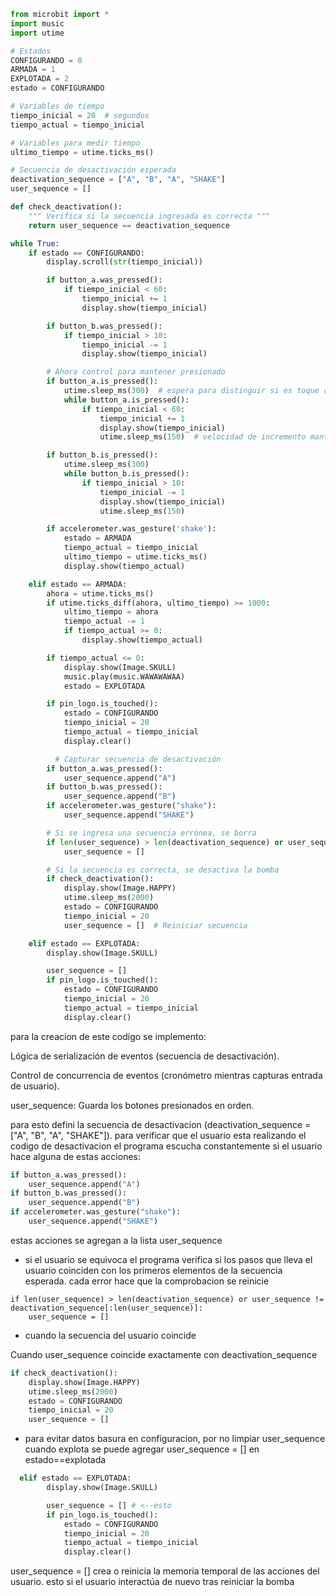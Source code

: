 ```py
from microbit import *
import music
import utime

# Estados
CONFIGURANDO = 0
ARMADA = 1
EXPLOTADA = 2
estado = CONFIGURANDO

# Variables de tiempo
tiempo_inicial = 20  # segundos
tiempo_actual = tiempo_inicial

# Variables para medir tiempo
ultimo_tiempo = utime.ticks_ms()

# Secuencia de desactivación esperada
deactivation_sequence = ["A", "B", "A", "SHAKE"]
user_sequence = []

def check_deactivation():
    """ Verifica si la secuencia ingresada es correcta """
    return user_sequence == deactivation_sequence

while True:
    if estado == CONFIGURANDO:
        display.scroll(str(tiempo_inicial))

        if button_a.was_pressed():
            if tiempo_inicial < 60:
                tiempo_inicial += 1
                display.show(tiempo_inicial)

        if button_b.was_pressed():
            if tiempo_inicial > 10:
                tiempo_inicial -= 1
                display.show(tiempo_inicial)

        # Ahora control para mantener presionado
        if button_a.is_pressed():
            utime.sleep_ms(300)  # espera para distinguir si es toque corto o presionado
            while button_a.is_pressed():
                if tiempo_inicial < 60:
                    tiempo_inicial += 1
                    display.show(tiempo_inicial)
                    utime.sleep_ms(150)  # velocidad de incremento manteniendo presionado

        if button_b.is_pressed():
            utime.sleep_ms(300)
            while button_b.is_pressed():
                if tiempo_inicial > 10:
                    tiempo_inicial -= 1
                    display.show(tiempo_inicial)
                    utime.sleep_ms(150)

        if accelerometer.was_gesture('shake'):
            estado = ARMADA
            tiempo_actual = tiempo_inicial
            ultimo_tiempo = utime.ticks_ms()
            display.show(tiempo_actual)

    elif estado == ARMADA:
        ahora = utime.ticks_ms()
        if utime.ticks_diff(ahora, ultimo_tiempo) >= 1000:
            ultimo_tiempo = ahora
            tiempo_actual -= 1
            if tiempo_actual >= 0:
                display.show(tiempo_actual)

        if tiempo_actual <= 0:
            display.show(Image.SKULL)
            music.play(music.WAWAWAWAA)
            estado = EXPLOTADA

        if pin_logo.is_touched():
            estado = CONFIGURANDO
            tiempo_inicial = 20
            tiempo_actual = tiempo_inicial
            display.clear()

          # Capturar secuencia de desactivación
        if button_a.was_pressed():
            user_sequence.append("A")
        if button_b.was_pressed():
            user_sequence.append("B")
        if accelerometer.was_gesture("shake"):
            user_sequence.append("SHAKE")

        # Si se ingresa una secuencia errónea, se borra
        if len(user_sequence) > len(deactivation_sequence) or user_sequence != deactivation_sequence[:len(user_sequence)]:
            user_sequence = []

        # Si la secuencia es correcta, se desactiva la bomba
        if check_deactivation():
            display.show(Image.HAPPY)
            utime.sleep_ms(2000)
            estado = CONFIGURANDO
            tiempo_inicial = 20
            user_sequence = []  # Reiniciar secuencia

    elif estado == EXPLOTADA:
        display.show(Image.SKULL)

        user_sequence = []
        if pin_logo.is_touched():
            estado = CONFIGURANDO
            tiempo_inicial = 20
            tiempo_actual = tiempo_inicial
            display.clear()
```

para la creacion de este codigo se implemento:

Lógica de serialización de eventos (secuencia de desactivación).

Control de concurrencia de eventos (cronómetro mientras capturas entrada de usuario).

user_sequence: Guarda los botones presionados en orden.

para esto defini la secuencia de desactivacion (deactivation_sequence = ["A", "B", "A", "SHAKE"]). para verificar que el usuario esta 
realizando el codigo de desactivacion el programa escucha constantemente si el usuario hace alguna de estas acciones:

```py
if button_a.was_pressed():
    user_sequence.append("A")
if button_b.was_pressed():
    user_sequence.append("B")
if accelerometer.was_gesture("shake"):
    user_sequence.append("SHAKE")
```

estas acciones se agregan a la lista user_sequence

- si el usuario se equivoca el programa verifica si los pasos que lleva el usuario coinciden con los primeros elementos
  de la secuencia esperada. cada error hace que la comprobacion se reinicie 

```
if len(user_sequence) > len(deactivation_sequence) or user_sequence != deactivation_sequence[:len(user_sequence)]:
    user_sequence = []
```

- cuando la secuencia del usuario coincide

Cuando user_sequence coincide exactamente con deactivation_sequence

```py
if check_deactivation():
    display.show(Image.HAPPY)
    utime.sleep_ms(2000)
    estado = CONFIGURANDO
    tiempo_inicial = 20
    user_sequence = []
```

- para evitar datos basura en configuracion, por no limpiar user_sequence cuando explota se puede agregar user_sequence = [] en estado==explotada

```py
  elif estado == EXPLOTADA:
        display.show(Image.SKULL)

        user_sequence = [] # <--esto
        if pin_logo.is_touched():
            estado = CONFIGURANDO
            tiempo_inicial = 20
            tiempo_actual = tiempo_inicial
            display.clear()
  ```
  user_sequence = [] crea o reinicia la memoria temporal de las acciones del usuario. esto si el usuario interactúa de nuevo tras
  reiniciar la bomba




